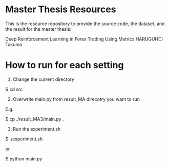 # Master Thesis Resources
This is the resource repository to provide the source code, the dataset, and the result for the master thesis: 

Deep Reinforcement Learning in Forex Trading Using Metrics
HARUGUHCI Takuma

# How to run for each setting
1. Change the current directory

  $ cd src

2. Overwrite main.py from result_MA direcotry you want to run

E.g.

  $ cp ./result_MA3/main.py .

3. Run the experiment.sh

  $ ./experiment.sh

or

  $ python main.py
